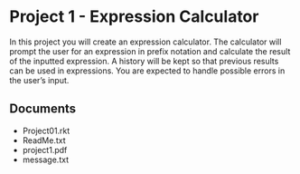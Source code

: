 # Project 1 - Expression Calculator
In this project you will create an expression calculator. The calculator will prompt the user for an expression in prefix notation and calculate the result of the inputted expression. A history will be kept so that previous results can be used in expressions. You are expected to handle possible errors in the user’s input.

## Documents
- Project01.rkt
- ReadMe.txt
- project1.pdf
- message.txt
